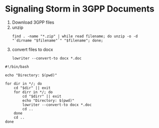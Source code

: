 # Signaling Storm in 3GPP Documents

1. Download 3GPP files
2. unzip
   ```
   find . -name "*.zip" | while read filename; do unzip -o -d "`dirname "$filename"`" "$filename"; done;
   ```
3. convert files to docx
   ```
   lowriter --convert-to docx *.doc
   ```

```{bash}
#!/bin/bash

echo "Directory: $(pwd)"

for dir in */; do
    cd "$dir" || exit
    for dirr in */; do
        cd "$dirr" || exit
        echo "Directory: $(pwd)"
        lowriter --convert-to docx *.doc
        cd ..
    done
    cd ..
done
```
